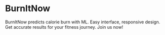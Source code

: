 # BurnItNow
BurnItNow predicts calorie burn with ML. Easy interface, responsive design. Get accurate results for your fitness journey. Join us now!
